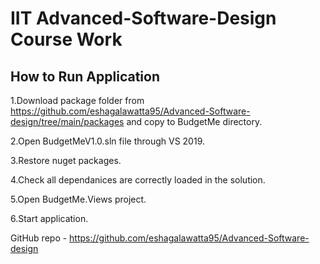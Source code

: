 # IIT Advanced-Software-Design Course Work

How to Run Application
---------------------------------

1.Download package folder from https://github.com/eshagalawatta95/Advanced-Software-design/tree/main/packages and copy to BudgetMe directory.

2.Open BudgetMeV1.0.sln file through VS 2019.

3.Restore nuget packages.

4.Check all dependanices are correctly loaded in the solution.

5.Open BudgetMe.Views project.

6.Start application.


GitHub repo -  https://github.com/eshagalawatta95/Advanced-Software-design
